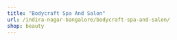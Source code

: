 ```yaml
---
title: "Bodycraft Spa And Salon"
url: /indira-nagar-bangalore/bodycraft-spa-and-salon/
shop: beauty
---
```

